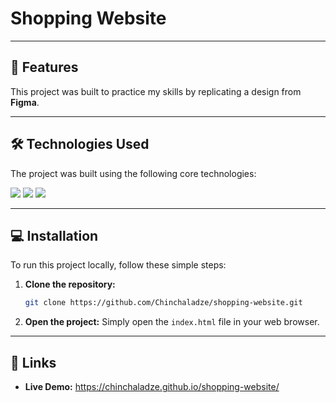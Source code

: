 # Shopping Website

---

## 🚀 Features

This project was built to practice my skills by replicating a design from **Figma**.

---

## 🛠️ Technologies Used

The project was built using the following core technologies:

<img src="https://img.shields.io/badge/HTML5-E34F26?style=for-the-badge&logo=html5&logoColor=white" />
<img src="https://img.shields.io/badge/CSS3-1572B6?style=for-the-badge&logo=css3&logoColor=white" />
<img src="https://img.shields.io/badge/JavaScript-F7DF1E?style=for-the-badge&logo=javascript&logoColor=black" />

---

## 💻 Installation

To run this project locally, follow these simple steps:

1.  **Clone the repository:**
    ```bash
    git clone https://github.com/Chinchaladze/shopping-website.git
    ```
2.  **Open the project:**
    Simply open the `index.html` file in your web browser.

---

## 🔗 Links

-   **Live Demo:** https://chinchaladze.github.io/shopping-website/
